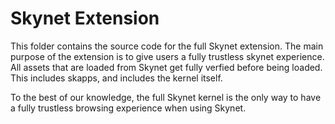 # Skynet Extension

This folder contains the source code for the full Skynet extension. The main
purpose of the extension is to give users a fully trustless skynet experience.
All assets that are loaded from Skynet get fully verfied before being loaded.
This includes skapps, and includes the kernel itself.

To the best of our knowledge, the full Skynet kernel is the only way to have a
fully trustless browsing experience when using Skynet.
